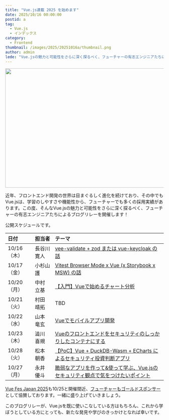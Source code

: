```yaml
---
title: "Vue.js連載 2025 を始めます"
date: 2025/10/16 00:00:00
postid: a
tag:
  - Vue.js
  - インデックス
category:
  - Frontend
thumbnail: /images/2025/20251016a/thumbnail.png
author: admin
lede: "Vue.jsの魅力と可能性をさらに深く探るべく、フューチャーの有志エンジニアたちによるブログリレーを開催します！"
---
```

<img src="/images/2025/20251016a/top.png" alt="" width="800" height="378" loading="lazy">

近年、フロントエンド開発の世界は目まぐるしく進化を続けており、その中でもVue.jsは、学習のしやすさや機能性から、フューチャーでも多くの採用実績があります。この度、そんなVue.jsの魅力と可能性をさらに深く探るべく、フューチャーの有志エンジニアたちによるブログリレーを開催します！

公開スケジュールです。

| 日付 | 担当者 | テーマ |
| :---- | :---- | :---- |
| 10/16（木） | 長谷川 寛人 | [vee-validate + zod または vue-keycloak の話](/articles/20251016b/) |
| 10/17（金） | 小杉山 護 | [Vitest Browser Mode x Vue (x Storybook x MSW) の話](/articles/20251017a/) |
| 10/20（月） | 中村 立基 | [【入門】Vueで始めるチャート分析](/articles/20251020a/) |
| 10/21（火） | 村田 靖拓 | TBD |
| 10/22（水） | 山本 竜玄 | [Vueでモバイルアプリ開発](/articles/20251022a/) |
| 10/23（木） | 澁川 喜規 | [Vueのフロントエンドをセキュリティのしっかりしたコンテナにする](/articles/20251023a/) |
| 10/28（火） | 松本 朝香 | [【PoC】Vue + DuckDB-Wasm + ECharts によるセキュリティ投資判断アプリ](/articles/20251028b/) |
| 10/27（月） | 永井 優斗 | [脆弱なアプリを作って&使って学ぶ、Vue.jsのセキュリティ観点で気をつけたいポイント](/articles/20251027a/) |

[Vue Fes Japan 2025](https://vuefes.jp/2025/)も10/25と開催間近、[フューチャーもゴールドスポンサー](https://vuefes.jp/2025/sponsors/future)として協賛しております。一緒に盛り上げていきましょう。

このブログリレーが、Vue.jsを既に使いこなしている方はもちろん、これから学ぼうとしている方にとっても、新たな発見や学びのきっかけとなれば幸いです。
